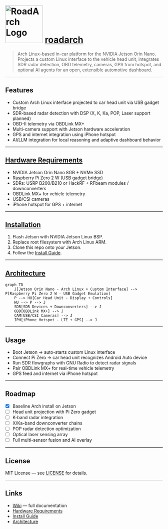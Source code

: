 # <img src="./roadarch_whiteonly.png" alt="RoadArch Logo" width="120"> [roadarch](./wiki)



> Arch Linux–based in-car platform for the NVIDIA Jetson Orin Nano.  
> Projects a custom Linux interface to the vehicle head unit, integrates SDR radar detection, OBD telemetry, cameras, GPS from hotspot, and optional AI agents for an open, extensible automotive dashboard.

---

## Features
- Custom Arch Linux interface projected to car head unit via USB gadget bridge
- SDR-based radar detection with DSP (X, K, Ka, POP, Laser support planned)
- OBD-II telemetry via OBDLink MX+
- Multi-camera support with Jetson hardware acceleration
- GPS and internet integration using iPhone hotspot
- AI/LLM integration for local reasoning and adaptive dashboard behavior

---

## [Hardware Requirements](./wiki/Hardware-Requirements)
- NVIDIA Jetson Orin Nano 8GB + NVMe SSD  
- Raspberry Pi Zero 2 W (USB gadget bridge)  
- SDRs: USRP B200/B210 or HackRF + RFbeam modules / downconverters  
- OBDLink MX+ for vehicle telemetry  
- USB/CSI cameras  
- iPhone hotspot for GPS + internet  

---

## [Installation](./wiki/Install-Guide)
1. Flash Jetson with NVIDIA Jetson Linux BSP.  
2. Replace root filesystem with Arch Linux ARM.  
3. Clone this repo onto your Jetson.  
4. Follow the [Install Guide](./wiki/Install-Guide).

---

## [Architecture](./wiki/Architecture)

```mermaid
graph TD
    J[Jetson Orin Nano - Arch Linux + Custom Interface] --> P[Raspberry Pi Zero 2 W - USB Gadget Emulation]
    P --> HU[Car Head Unit - Display + Controls]
    HU --> P --> J
    SDR[SDR Devices + Downconverters] --> J
    OBD[OBDLink MX+] --> J
    CAM[USB/CSI Cameras] --> J
    IPH[iPhone Hotspot - LTE + GPS] --> J
```

---

## Usage
- Boot Jetson → auto-starts custom Linux interface  
- Connect Pi Zero → car head unit recognizes Android Auto device  
- Run SDR flowgraphs with GNU Radio to detect radar signals  
- Pair OBDLink MX+ for real-time vehicle telemetry  
- GPS feed and internet via iPhone hotspot  

---

## Roadmap
- [x] Baseline Arch install on Jetson  
- [ ] Head unit projection with Pi Zero gadget  
- [ ] K-band radar integration  
- [ ] X/Ka-band downconverter chains  
- [ ] POP radar detection optimization  
- [ ] Optical laser sensing array  
- [ ] Full multi-sensor fusion and AI overlay  

---


## License
MIT License — see [LICENSE](./LICENSE) for details.

---

## Links
- [Wiki](./wiki/Overview) — full documentation  
- [Hardware Requirements](./wiki/Hardware-Requirements)  
- [Install Guide](./wiki/Install-Guide)  
- [Architecture](./wiki/Architecture)
